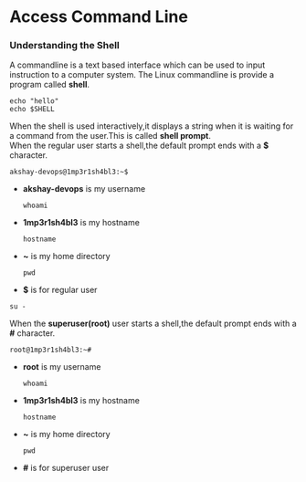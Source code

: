 # Access Command Line 
### Understanding the Shell
A commandline is a text based interface which can be used to input instruction to a computer system. The Linux commandline is provide a program called **shell**.
```
echo "hello"
echo $SHELL
```
When the shell is used interactively,it displays a string when it is waiting for a command from the user.This is called **shell prompt**.<br/>
When the regular user starts a shell,the default prompt ends with a **$** character.
```
akshay-devops@1mp3r1sh4bl3:~$
```
* **akshay-devops** is my username 
  ```
  whoami
  ```
* **1mp3r1sh4bl3** is my hostname
  ```
  hostname
  ```
* **~** is my home directory 
  ```
  pwd
  ```
* **$** is for regular user<br/>
```
su -
```
When the **superuser(root)** user starts a shell,the default prompt ends with a **#** character.
```
root@1mp3r1sh4bl3:~#
```
* **root** is my username
  ```
  whoami
  ```
* **1mp3r1sh4bl3** is my hostname
  ```
  hostname
  ```
* **~** is my home directory 
  ```
  pwd
  ```
* **#** is for superuser user <br/>


